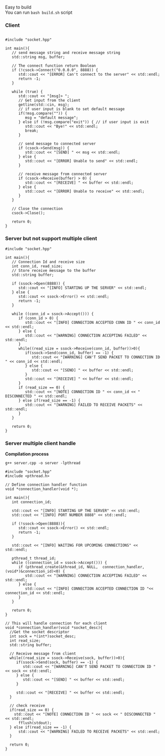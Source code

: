 Easy to build<br>
You can run ``` bash build.sh ``` script

<h3>Client</h3>

```

#include "socket.hpp"

int main(){
   // send message string and receive message string
   std::string msg, buffer;
   
   // The connect function return Boolean
   if (!csock->Connect("0.0.0.0", 8888)) {
      std::cout << "[ERROR] Can't connect to the server" << std::endl;
      return -1;
   }
   
   while (true) {
      std::cout << "[msg]> ";
      // Get input from the client
      getline(std::cin, msg);
      // if user input is blank to set default message
      if(!msg.compare("")) {
         msg = "default message";
      } else if (!msg.compare("exit")) { // if user input is exit
         std::cout << "Bye!" << std::endl;
         break;
      }
      
      // send message to connected server
      if (csock->Send(msg)) {
         std::cout << "[SEND] " << msg << std::endl;
      } else {
         std::cout << "[ERROR] Unable to send" << std::endl;
      }
         
      // receive message from connected server
      if (csock->Receive(buffer) > 0) {
         std::cout << "[RECEIVE] " << buffer << std::endl;
      } else {
         std::cout << "[ERROR] Unable to receive" << std::endl;
      }
   }
   
   // Close the connection
   csock->Close();
   
   return 0;
}
```

<h3>Server but not support multiple client</h3>

```
#include "socket.hpp"

int main(){
   // Connection Id and receive size 
   int conn_id, read_size;
   // Store receive message to the buffer
   std::string buffer;
   
   if (ssock->Open(8888)) {
      std::cout << "[INFO] STARTING UP THE SERVER" << std::endl;
   } else {
      std::cout << ssock->Error() << std::endl;
      return -1;
   }
   
   while ((conn_id = ssock->Accept())) {
      if (conn_id > 0) {
         std::cout << "[INFO] CONNECTION ACCEPTED CONN ID " << conn_id << std::endl;
      } else {
         std::cout << "[WARNING] CONNECTION ACCEPTING FAILED" << std::endl;
      }
      while((read_size = ssock->Receive(conn_id, buffer))>0){
         if(ssock->Send(conn_id, buffer) == -1) {
            std::cout << "[WARNING] CAN'T SEND PACKET TO CONNECTION ID " << conn_id << std::endl;
         } else {
            std::cout << "[SEND] " << buffer << std::endl;
         }
         std::cout << "[RECEIVE] " << buffer << std::endl;
      }
      if (read_size == 0) {
         std::cout << "[NOTE] CONNECTION ID " << conn_id << " DISCONNECTED " << std::endl;
      } else if(read_size == -1) {
         std::cout << "[WARNING] FAILED TO RECEIVE PACKETS" << std::endl;
      }
   }
   
   return 0;
}
```

<h3>Server multiple client handle</h3>
<b>Compilation process</b>

``` g++ server.cpp -o server -lpthread ```

```
#include "socket.hpp"
#include <pthread.h>

// Define connection handler function
void *connection_handler(void *);

int main(){
   int connection_id;
   
   std::cout << "[INFO] STARTING UP THE SERVER" << std::endl;
   std::cout << "[INFO] PORT NUMBER 8888" << std::endl;
   
   if (!ssock->Open(8888)){
      std::cout << ssock->Error() << std::endl;
      return -1;
   }
   
   std::cout << "[INFO] WAITING FOR UPCOMING CONNECTIONS" << std::endl;
   
   pthread_t thread_id;
   while ((connection_id = ssock->Accept())) {
      if (pthread_create(&thread_id, NULL,  connection_handler,(void*)&connection_id)<0) {
		 std::cout << "[WARNING] CONNECTION ACCEPTING FAILED" << std::endl;
      } else {
		 std::cout << "[INFO] CONNECTION ACCEPTED CONNECTION ID "<< connection_id << std::endl;
	  }
   }
   
   return 0;
}

// This will handle connection for each client
void *connection_handler(void *socket_desc){
  //Get the socket descriptor
  int sock = *(int*)socket_desc;
  int read_size;
  std::string buffer;
  
  // Receive message from client
  while((read_size = ssock->Receive(sock, buffer))>0){
     if(ssock->Send(sock, buffer) == -1) {
        std::cout << "[WARNING] CAN'T SEND PACKET TO CONNECTION ID " << sock << std::endl;
	 } else {
		std::cout << "[SEND] " << buffer << std::endl;
	 }
	
	 std::cout << "[RECEIVE] " << buffer << std::endl;
  }
  
  // check receive
  if(read_size == 0) {
  	std::cout << "[NOTE] CONNECTION ID " << sock << " DISCONNECTED " << std::endl;
      fflush(stdout);
  } else if(read_size == -1) {
      std::cout << "[WARNING] FAILED TO RECEIVE PACKETS" << std::endl;
  }
  
  return 0;
}
```
